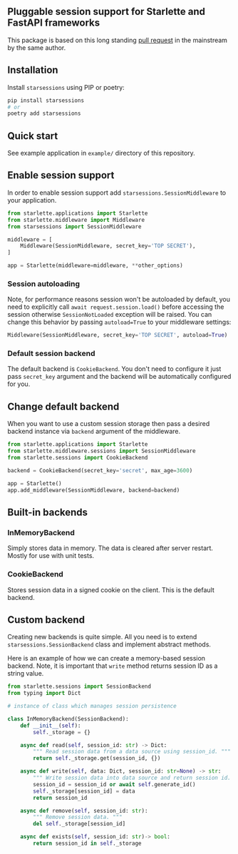 ## Pluggable session support for Starlette and FastAPI frameworks

This package is based on this long standing [pull request](https://github.com/encode/starlette/pull/499) in the mainstream by the same author.

## Installation

Install `starsessions` using PIP or poetry:

```bash
pip install starsessions
# or
poetry add starsessions
```

## Quick start

See example application in `example/` directory of this repository.

## Enable session support

In order to enable session support add `starsessions.SessionMiddleware` to your application.

```python
from starlette.applications import Starlette
from starlette.middleware import Middleware
from starsessions import SessionMiddleware

middleware = [
    Middleware(SessionMiddleware, secret_key='TOP SECRET'),
]

app = Starlette(middleware=middleware, **other_options)
```

### Session autoloading

Note, for performance reasons session won't be autoloaded by default,
you need to explicitly call `await request.session.load()` before accessing the session otherwise `SessionNotLoaded` exception will be raised.
You can change this behavior by passing `autoload=True` to your middleware settings:

```python
Middleware(SessionMiddleware, secret_key='TOP SECRET', autoload=True)
```

### Default session backend

The default backend is `CookieBackend`.
You don't need to configure it just pass `secret_key` argument and the backend will be automatically configured for you.

## Change default backend

When you want to use a custom session storage then pass a desired backend instance via `backend` argument of the middleware.

```python
from starlette.applications import Starlette
from starlette.middleware.sessions import SessionMiddleware
from starlette.sessions import CookieBackend

backend = CookieBackend(secret_key='secret', max_age=3600)

app = Starlette()
app.add_middleware(SessionMiddleware, backend=backend)
```

## Built-in backends

### InMemoryBackend

Simply stores data in memory. The data is cleared after server restart.
Mostly for use with unit tests.

### CookieBackend

Stores session data in a signed cookie on the client.
This is the default backend.

## Custom backend

Creating new backends is quite simple. All you need is to extend `starsessions.SessionBackend`
class and implement abstract methods.

Here is an example of how we can create a memory-based session backend.
Note, it is important that `write` method returns session ID as a string value.

```python
from starlette.sessions import SessionBackend
from typing import Dict

# instance of class which manages session persistence

class InMemoryBackend(SessionBackend):
    def __init__(self):
        self._storage = {}

    async def read(self, session_id: str) -> Dict:
        """ Read session data from a data source using session_id. """
        return self._storage.get(session_id, {})

    async def write(self, data: Dict, session_id: str=None) -> str:
        """ Write session data into data source and return session id. """
        session_id = session_id or await self.generate_id()
        self._storage[session_id] = data
        return session_id

    async def remove(self, session_id: str):
        """ Remove session data. """
        del self._storage[session_id]

    async def exists(self, session_id: str)-> bool:
        return session_id in self._storage
```
